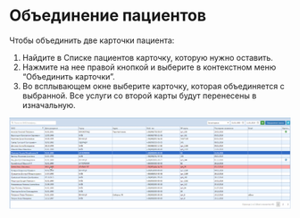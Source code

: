 # Объединение пациентов  

Чтобы объединить две карточки пациента:
1) Найдите в Списке пациентов карточку, которую нужно оставить.
2) Нажмите на нее правой кнопкой и выберите в контекстном меню “Объединить карточки”.
3) Во всплывающем окне выберите карточку, которая объединяется с выбранной. Все услуги со второй карты будут перенесены в изначальную.    

![Image](Image/PatientIntegration.gif)
